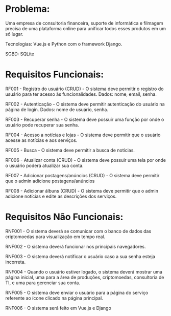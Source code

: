 # Problema:
Uma empresa de consultoria financeira, suporte de informática e filmagem precisa de uma plataforma online para unificar todos esses produtos em um só lugar.

Tecnologias: Vue.js e Python com o framework Django.

SGBD: SQLite

# Requisitos Funcionais:

RF001 - Registro do usuário (CRUD) - O sistema deve permitir o registro do usuário para ter acesso às funcionalidades. Dados: nome, email, senha. 

RF002 - Autenticação - O sistema deve permitir autenticação do usuário na página de login. Dados: nome de usuário, senha. 

RF003 - Recuperar senha - O sistema deve possuir uma função por onde o usuário pode recuperar sua senha. 

RF004 - Acesso a notícias e lojas - O sistema deve permitir que o usuário acesse as notícias e aos serviços.

RF005 - Busca - O sistema deve permitir a busca de notícias.

RF006 - Atualizar conta (CRUD) - O sistema deve possuir uma tela por onde o usuário poderá atualizar sua conta. 

RF007 - Adicionar postagens/anúncios (CRUD) - O sistema deve permitir que o admin adicione postagens/anúncios 

RF008 - Adicionar álbuns (CRUD) - O sistema deve permitir que o admin adicione notícias e edite as descrições dos serviços.

# Requisitos Não Funcionais:

RNF001 - O sistema deverá se comunicar com o banco de dados das criptomoedas para visualização em tempo real.

RNF002 - O sistema deverá funcionar nos principais navegadores. 

RNF003 - O sistema deverá notificar o usuário caso a sua senha esteja incorreta. 

RNF004 - Quando o usuário estiver logado, o sistema deverá mostrar uma página inicial, uma para a área de produções, criptomoedas, consultoria de TI, e uma para gerenciar sua conta. 

RNF005 - O sistema deve enviar o usuário para a página do serviço referente ao ícone clicado na página principal. 

RNF006 - O sistema será feito em Vue.js e Django
